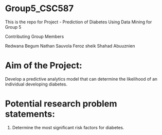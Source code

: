 # Group5_CSC587
This is the repo for Project - Prediction of Diabetes Using Data Mining for Group 5 

Contributing Group Members

Redwana Begum
Nathan Sauvola
Feroz sheik
Shahad Abuuznien

# Aim of the Project:
Develop a predictive analytics model that can determine the likelihood of an individual developing diabetes.

# Potential research problem statements:
1) Determine the most significant risk factors for diabetes.
